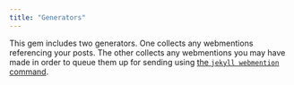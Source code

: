 ```yaml
---
title: "Generators"
---
```


This gem includes two generators. One collects any webmentions referencing your posts. The other collects any webmentions you may have made in order to queue them up for sending using [the `jekyll webmention` command](/jekyll-webmention_io/commands).